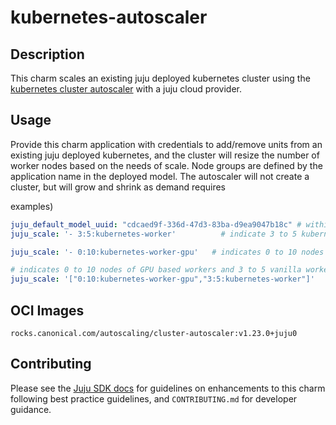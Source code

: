 # kubernetes-autoscaler

## Description
This charm scales an existing juju deployed kubernetes cluster using the 
[kubernetes cluster autoscaler](kubernetes-auto-scaler) with a juju cloud provider.

## Usage
Provide this charm application with credentials to add/remove units from 
an existing juju deployed kubernetes, and the cluster will resize the number
of worker nodes based on the needs of scale. Node groups are defined by
the application name in the deployed model. The autoscaler will not create a cluster, 
but will grow and shrink as demand requires

examples)
```yaml
juju_default_model_uuid: "cdcaed9f-336d-47d3-83ba-d9ea9047b18c" # within this juju model
juju_scale: '- 3:5:kubernetes-worker'          # indicate 3 to 5 kubernetes-worker nodes
```

```yaml
juju_scale: '- 0:10:kubernetes-worker-gpu'   # indicates 0 to 10 nodes of GPU based workers
```

```yaml
# indicates 0 to 10 nodes of GPU based workers and 3 to 5 vanilla worker nodes
juju_scale: '["0:10:kubernetes-worker-gpu","3:5:kubernetes-worker"]'
```

## OCI Images

`rocks.canonical.com/autoscaling/cluster-autoscaler:v1.23.0+juju0`

## Contributing

Please see the [Juju SDK docs](https://juju.is/docs/sdk) for guidelines
on enhancements to this charm following best practice guidelines, and
`CONTRIBUTING.md` for developer guidance.

[Links]: <>
[kubernetes-auto-scaler]: (https://github.com/kubernetes/autoscaler/tree/master/cluster-autoscaler)